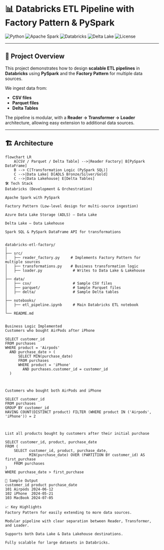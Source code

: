 # 📊 Databricks ETL Pipeline with Factory Pattern & PySpark

![Python](https://img.shields.io/badge/Python-3.10-blue.svg)
![Apache Spark](https://img.shields.io/badge/Apache%20Spark-3.5.0-orange.svg)
![Databricks](https://img.shields.io/badge/Databricks-Cloud-red.svg)
![Delta Lake](https://img.shields.io/badge/Delta%20Lake-Storage-brightgreen.svg)
![License](https://img.shields.io/badge/License-MIT-lightgrey.svg)

---

## 📌 Project Overview

This project demonstrates how to design **scalable ETL pipelines** in **Databricks** using **PySpark** and the **Factory Pattern** for multiple data sources.  

We ingest data from:
- **CSV files**
- **Parquet files**
- **Delta Tables**

The pipeline is modular, with a **Reader → Transformer → Loader** architecture, allowing easy extension to additional data sources.

---

## 🏗 Architecture

```mermaid
flowchart LR
    A[CSV / Parquet / Delta Table] -->|Reader Factory| B[PySpark DataFrame]
    B --> C[Transformation Logic (PySpark SQL)]
    C -->|Data Lake| D[ADLS Bronze/Silver/Gold]
    C -->|Data Lakehouse| E[Delta Tables]
🛠 Tech Stack
Databricks (Development & Orchestration)

Apache Spark with PySpark

Factory Pattern (Low-level design for multi-source ingestion)

Azure Data Lake Storage (ADLS) – Data Lake

Delta Lake – Data Lakehouse

Spark SQL & PySpark DataFrame API for transformations


databricks-etl-factory/
│
├── src/
│   ├── reader_factory.py     # Implements Factory Pattern for multiple sources
│   ├── transformations.py    # Business transformation logic
│   ├── loader.py              # Writes to Data Lake & Lakehouse
│
├── data/
│   ├── csv/                   # Sample CSV files
│   ├── parquet/               # Sample Parquet files
│   ├── delta/                 # Sample Delta tables
│
├── notebooks/
│   ├── etl_pipeline.ipynb     # Main Databricks ETL notebook
│
└── README.md


Business Logic Implemented
Customers who bought AirPods after iPhone

SELECT customer_id
FROM purchases
WHERE product = 'Airpods'
  AND purchase_date > (
      SELECT MIN(purchase_date)
      FROM purchases
      WHERE product = 'iPhone'
        AND purchases.customer_id = customer_id
  )



Customers who bought both AirPods and iPhone

SELECT customer_id
FROM purchases
GROUP BY customer_id
HAVING COUNT(DISTINCT product) FILTER (WHERE product IN ('Airpods', 'iPhone')) = 2



List all products bought by customers after their initial purchase

SELECT customer_id, product, purchase_date
FROM (
    SELECT customer_id, product, purchase_date,
           MIN(purchase_date) OVER (PARTITION BY customer_id) AS first_purchase
    FROM purchases
)
WHERE purchase_date > first_purchase

📸 Sample Output
customer_id	product	purchase_date
101	Airpods	2024-06-12
102	iPhone	2024-05-21
103	MacBook	2024-07-05

📈 Key Highlights
Factory Pattern for easily extending to more data sources.

Modular pipeline with clear separation between Reader, Transformer, and Loader.

Supports both Data Lake & Data Lakehouse destinations.

Fully scalable for large datasets in Databricks.

